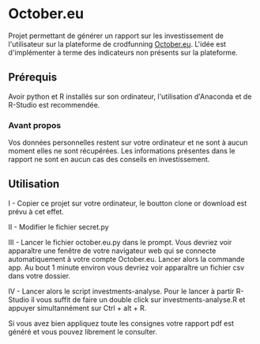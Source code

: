 # October.eu
Projet permettant de générer un rapport sur les investissement de l'utilisateur sur la plateforme de crodfunning [October.eu](https://app.october.eu/r/NBA).
L'idée est d'implémenter à terme des indicateurs non présents sur la plateforme.

## Prérequis
Avoir python et R installés sur son ordinateur, l'utilisation d'Anaconda et de R-Studio est recommendée.

### Avant propos
Vos données personnelles restent sur votre ordinateur et ne sont à aucun moment elles ne sont récupérées.
Les informations présentes dans le rapport ne sont en aucun cas des conseils en investissement.

## Utilisation
I - Copier ce projet sur votre ordinateur, le boutton clone or download est prévu à cet effet.

II - Modifier le fichier secret.py

III - Lancer le fichier october.eu.py dans le prompt. Vous devriez voir apparaître une fenêtre de votre navigateur web qui se connecte automatiquement à votre compte October.eu. Lancer alors la commande app. Au bout 1 minute environ vous devriez voir apparaître un fichier csv dans votre dossier.

IV - Lancer alors le script investments-analyse. Pour le lancer à partir R-Studio il vous suffit de faire un double click sur investments-analyse.R et appuyer simultannément sur Ctrl + alt + R.

Si vous avez bien appliquez toute les consignes votre rapport pdf est généré et vous pouvez librement le consulter.